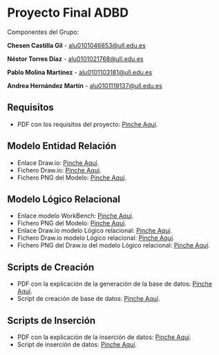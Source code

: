 # Proyecto Final ADBD
Componentes del Grupo:

 **Chesen Castilla Gil** - alu0101046853@ull.edu.es

 **Néstor Torres Díaz** - alu0101021768@ull.edu.es
 
 **Pablo Molina Martinez** - alu0101103181@ull.edu.es

 **Andrea Hernández Martín** - alu0101119137@ull.edu.es

## Requisitos

- PDF con los requisitos del proyecto: [Pinche Aquí](/requisitos/requisitos_proyecto.pdf).

## Modelo Entidad Relación

- Enlace Draw.io: [Pinche Aquí](https://drive.google.com/file/d/1pAqsExqwyG6ekjEgwRxSvGj2Z6GDcLFY/view?usp=sharing).
- Fichero Draw.io: [Pinche Aquí](/esquema_ER/entidad_relacion.drawio).
- Fichero PNG del Modelo: [Pinche Aquí](/esquema_ER/entidad_relacion.png).

## Modelo Lógico Relacional

- Enlace modelo WorkBench: [Pinche Aquí](/esquema_logico_relacional/modelo_logico).
- Fichero PNG del Modelo: [Pinche Aquí](/esquema_logico_relacional/modelo_logico.png).
- Enlace Draw.io modelo Lógico relacional: [Pinche Aquí](https://drive.google.com/file/d/1C1DDc1np18_3aVuqIT14p-FFQWQ6hlss/view?usp=sharing).
- Fichero Draw.io modelo Lógico relacional: [Pinche Aquí](/esquema_logico_relacional/esquema_logico.drawio).
- Fichero PNG del Draw.io del modelo Lógico relacional: [Pinche Aquí](/esquema_logico_relacional/esquema_logico.png).

## Scripts de Creación

- PDF con la explicación de la generación de la base de datos: [Pinche Aquí](/scripts_creacion/generacion_codigo.pdf).
- Script de creación de base de datos: [Pinche Aquí](/scripts_creacion/script-creacion.sql).

## Scripts de Inserción

- PDF con la explicación de la inserción de datos: [Pinche Aquí](/scripts_insercion/carga_de_datos.pdf).
- Script de inserción de datos: [Pinche Aquí](/scripts_insercion/carga-datos.sql).


